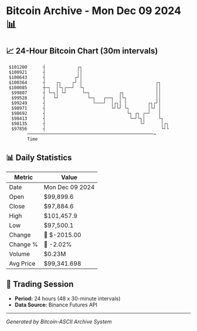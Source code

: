 # Bitcoin Archive - Mon Dec 09 2024 📊

## 📈 24-Hour Bitcoin Chart (30m intervals)

```
 $101200      ┤            ┌┐                                  
 $100921      ┤            ││                                  
 $100643      ┤           ┌┘│                                  
 $100364      ┤    ┌┐    ┌┘ │                            ┌┐    
 $100085      ┼─┐  │└┐┌──┘  └┐                           ││    
  $99807      ┤ └─┐│ └┘      └─┐           ┌┐            ││    
  $99528      ┤   └┘           └─┐   ┌──┐  │└┐           ││    
  $99249      ┤                  └───┘  │┌┐│ │        ┌┐┌┘│    
  $98971      ┤                         └┘└┘ └┐       │└┘ │    
  $98692      ┤                               └┐ ┌┐ ┌─┘   │    
  $98413      ┤                                └─┘└┐│     └┐   
  $98135      ┤                                    └┘      │┌┐ 
  $97856      ┤                                            └┘└ 
        ────────────────────────────────────────────────→
        Time
```

## 📊 Daily Statistics

| Metric | Value |
|--------|-------|
| Date | Mon Dec 09 2024 |
| Open | $99,899.6 |
| Close | $97,884.6 |
| High | $101,457.9 |
| Low | $97,500.1 |
| Change | 🔴 $-2015.00 |
| Change % | 🔴 -2.02% |
| Volume | $0.23M |
| Avg Price | $99,341.698 |

## 📅 Trading Session

- **Period:** 24 hours (48 x 30-minute intervals)
- **Data Source:** Binance Futures API

---
*Generated by Bitcoin-ASCII Archive System*
